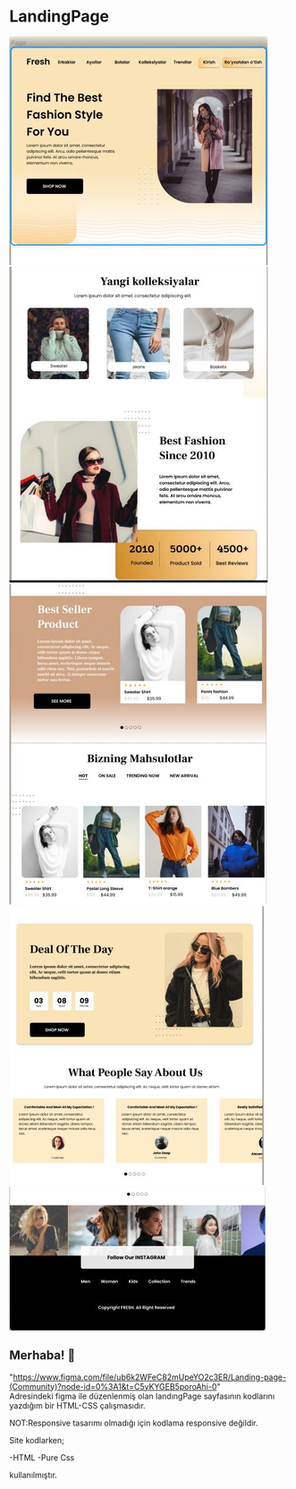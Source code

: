 # LandingPage

![Design preview for LandingPage](./sayfagörüntüsü/page1.JPG)
![Design preview for LandingPage](./sayfagörüntüsü/page2.JPG)
![Design preview for LandingPage](./sayfagörüntüsü/page3.JPG)
![Design preview for LandingPage](./sayfagörüntüsü/page4.JPG)
![Design preview for LandingPage](./sayfagörüntüsü/page5.JPG)


## Merhaba! 👋
"https://www.figma.com/file/ub6k2WFeC82mUpeYO2c3ER/Landing-page-(Community)?node-id=0%3A1&t=C5yKYGEB5poroAhi-0"   
Adresindeki figma ile düzenlenmiş olan landıngPage sayfasının kodlarını yazdığım bir HTML-CSS çalışmasıdır.

NOT:Responsive tasarımı olmadığı için kodlama responsive değildir.

Site kodlarken;  

-HTML
-Pure Css

kullanılmıştır.  
  
